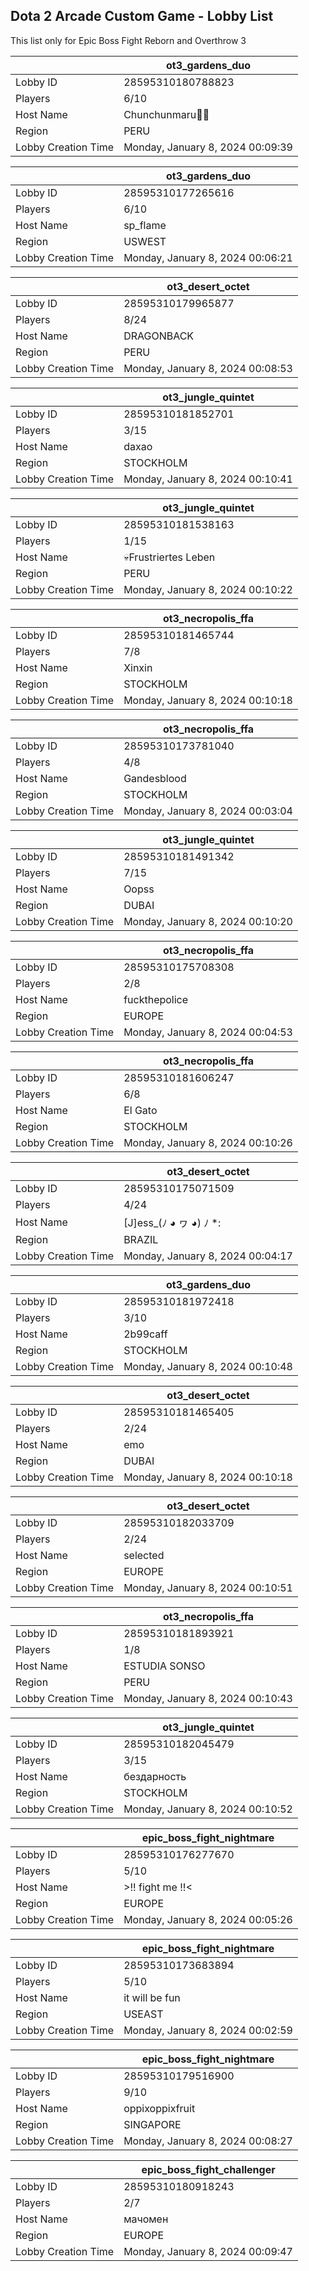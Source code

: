 ## Dota 2 Arcade Custom Game - Lobby List

This list only for Epic Boss Fight Reborn and Overthrow 3

|  | ot3_gardens_duo |
| ------ | ------ |
| Lobby ID | 28595310180788823 |
| Players | 6/10 |
| Host Name | Chunchunmaru |
| Region | PERU |
| Lobby Creation Time | Monday, January 8, 2024 00:09:39 |


|  | ot3_gardens_duo |
| ------ | ------ |
| Lobby ID | 28595310177265616 |
| Players | 6/10 |
| Host Name | sp_flame |
| Region | USWEST |
| Lobby Creation Time | Monday, January 8, 2024 00:06:21 |


|  | ot3_desert_octet |
| ------ | ------ |
| Lobby ID | 28595310179965877 |
| Players | 8/24 |
| Host Name | DRAGONBACK |
| Region | PERU |
| Lobby Creation Time | Monday, January 8, 2024 00:08:53 |


|  | ot3_jungle_quintet |
| ------ | ------ |
| Lobby ID | 28595310181852701 |
| Players | 3/15 |
| Host Name | daxao |
| Region | STOCKHOLM |
| Lobby Creation Time | Monday, January 8, 2024 00:10:41 |


|  | ot3_jungle_quintet |
| ------ | ------ |
| Lobby ID | 28595310181538163 |
| Players | 1/15 |
| Host Name | 💀Frustriertes Leben |
| Region | PERU |
| Lobby Creation Time | Monday, January 8, 2024 00:10:22 |


|  | ot3_necropolis_ffa |
| ------ | ------ |
| Lobby ID | 28595310181465744 |
| Players | 7/8 |
| Host Name | Xinxin |
| Region | STOCKHOLM |
| Lobby Creation Time | Monday, January 8, 2024 00:10:18 |


|  | ot3_necropolis_ffa |
| ------ | ------ |
| Lobby ID | 28595310173781040 |
| Players | 4/8 |
| Host Name | Gandesblood |
| Region | STOCKHOLM |
| Lobby Creation Time | Monday, January 8, 2024 00:03:04 |


|  | ot3_jungle_quintet |
| ------ | ------ |
| Lobby ID | 28595310181491342 |
| Players | 7/15 |
| Host Name | Oopss |
| Region | DUBAI |
| Lobby Creation Time | Monday, January 8, 2024 00:10:20 |


|  | ot3_necropolis_ffa |
| ------ | ------ |
| Lobby ID | 28595310175708308 |
| Players | 2/8 |
| Host Name | fuckthepolice |
| Region | EUROPE |
| Lobby Creation Time | Monday, January 8, 2024 00:04:53 |


|  | ot3_necropolis_ffa |
| ------ | ------ |
| Lobby ID | 28595310181606247 |
| Players | 6/8 |
| Host Name | El Gato |
| Region | STOCKHOLM |
| Lobby Creation Time | Monday, January 8, 2024 00:10:26 |


|  | ot3_desert_octet |
| ------ | ------ |
| Lobby ID | 28595310175071509 |
| Players | 4/24 |
| Host Name | [J]ess_(ﾉ ◕ ヮ ◕) ﾉ *: |
| Region | BRAZIL |
| Lobby Creation Time | Monday, January 8, 2024 00:04:17 |


|  | ot3_gardens_duo |
| ------ | ------ |
| Lobby ID | 28595310181972418 |
| Players | 3/10 |
| Host Name | 2b99caff |
| Region | STOCKHOLM |
| Lobby Creation Time | Monday, January 8, 2024 00:10:48 |


|  | ot3_desert_octet |
| ------ | ------ |
| Lobby ID | 28595310181465405 |
| Players | 2/24 |
| Host Name | emo |
| Region | DUBAI |
| Lobby Creation Time | Monday, January 8, 2024 00:10:18 |


|  | ot3_desert_octet |
| ------ | ------ |
| Lobby ID | 28595310182033709 |
| Players | 2/24 |
| Host Name | selected |
| Region | EUROPE |
| Lobby Creation Time | Monday, January 8, 2024 00:10:51 |


|  | ot3_necropolis_ffa |
| ------ | ------ |
| Lobby ID | 28595310181893921 |
| Players | 1/8 |
| Host Name | ESTUDIA SONSO |
| Region | PERU |
| Lobby Creation Time | Monday, January 8, 2024 00:10:43 |


|  | ot3_jungle_quintet |
| ------ | ------ |
| Lobby ID | 28595310182045479 |
| Players | 3/15 |
| Host Name | бездарность |
| Region | STOCKHOLM |
| Lobby Creation Time | Monday, January 8, 2024 00:10:52 |


|  | epic_boss_fight_nightmare |
| ------ | ------ |
| Lobby ID | 28595310176277670 |
| Players | 5/10 |
| Host Name | >!! fight me !!< |
| Region | EUROPE |
| Lobby Creation Time | Monday, January 8, 2024 00:05:26 |


|  | epic_boss_fight_nightmare |
| ------ | ------ |
| Lobby ID | 28595310173683894 |
| Players | 5/10 |
| Host Name | it will be fun |
| Region | USEAST |
| Lobby Creation Time | Monday, January 8, 2024 00:02:59 |


|  | epic_boss_fight_nightmare |
| ------ | ------ |
| Lobby ID | 28595310179516900 |
| Players | 9/10 |
| Host Name | oppixoppixfruit |
| Region | SINGAPORE |
| Lobby Creation Time | Monday, January 8, 2024 00:08:27 |


|  | epic_boss_fight_challenger |
| ------ | ------ |
| Lobby ID | 28595310180918243 |
| Players | 2/7 |
| Host Name | мачомен |
| Region | EUROPE |
| Lobby Creation Time | Monday, January 8, 2024 00:09:47 |


